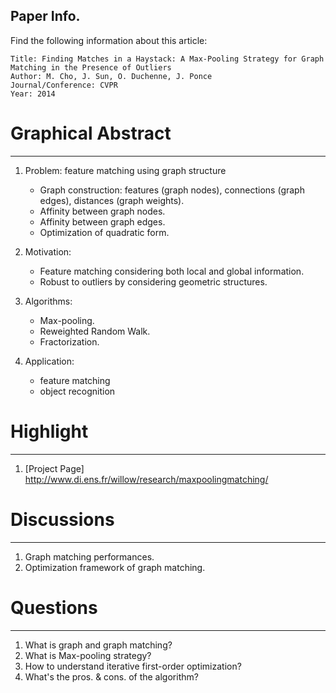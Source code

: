 Paper Info.
---------------------------

Find the following information about this article:

    Title: Finding Matches in a Haystack: A Max-Pooling Strategy for Graph Matching in the Presence of Outliers
    Author: M. Cho, J. Sun, O. Duchenne, J. Ponce
    Journal/Conference: CVPR
    Year: 2014

# Graphical Abstract

---------------------------

1. Problem: feature matching using graph structure
	- Graph construction: features (graph nodes), connections (graph edges), distances (graph weights).
	- Affinity between graph nodes.
	- Affinity between graph edges.
	- Optimization of quadratic form.

2. Motivation:
	- Feature matching considering both local and global information.
	- Robust to outliers by considering geometric structures.

3. Algorithms:
	- Max-pooling.
	- Reweighted Random Walk.
	- Fractorization.

4. Application:
	- feature matching	
	- object recognition


# Highlight

---------------------------
1. [Project Page] http://www.di.ens.fr/willow/research/maxpoolingmatching/

# Discussions

---------------------------

1. Graph matching performances.
2. Optimization framework of graph matching. 


 # Questions

---------------------------
1. What is graph and graph matching? 
2. What is Max-pooling strategy?
3. How to understand iterative first-order optimization? 
4. What's the pros. & cons. of the algorithm?

